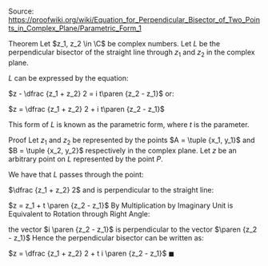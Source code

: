 # 

Source: https://proofwiki.org/wiki/Equation_for_Perpendicular_Bisector_of_Two_Points_in_Complex_Plane/Parametric_Form_1

Theorem
Let $z_1, z_2 \in \C$ be complex numbers.
Let $L$ be the perpendicular bisector of the straight line through $z_1$ and $z_2$ in the complex plane.

$L$ can be expressed by the equation:

$z - \dfrac {z_1 + z_2} 2 = i t\paren {z_2 - z_1}$
or:

$z = \dfrac {z_1 + z_2} 2 + i t\paren {z_2 - z_1}$

This form of $L$ is known as the parametric form, where $t$ is the parameter.


Proof
Let $z_1$ and $z_2$ be represented by the points $A = \tuple {x_1, y_1}$ and $B = \tuple {x_2, y_2}$ respectively in the complex plane.
Let $z$ be an arbitrary point on $L$ represented by the point $P$.




We have that $L$ passes through the point:

$\dfrac {z_1 + z_2} 2$
and is perpendicular to the straight line:

$z = z_1 + t \paren {z_2 - z_1}$
By Multiplication by Imaginary Unit is Equivalent to Rotation through Right Angle:

the vector $i \paren {z_2 - z_1}$ is perpendicular to the vector $\paren {z_2 - z_1}$
Hence the perpendicular bisector can be written as:

$z = \dfrac {z_1 + z_2} 2 + t i \paren {z_2 - z_1}$
$\blacksquare$





